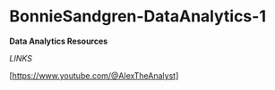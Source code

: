 # BonnieSandgren-DataAnalytics-1
**Data Analytics Resources**

*LINKS*

[https://www.youtube.com/@AlexTheAnalyst]

